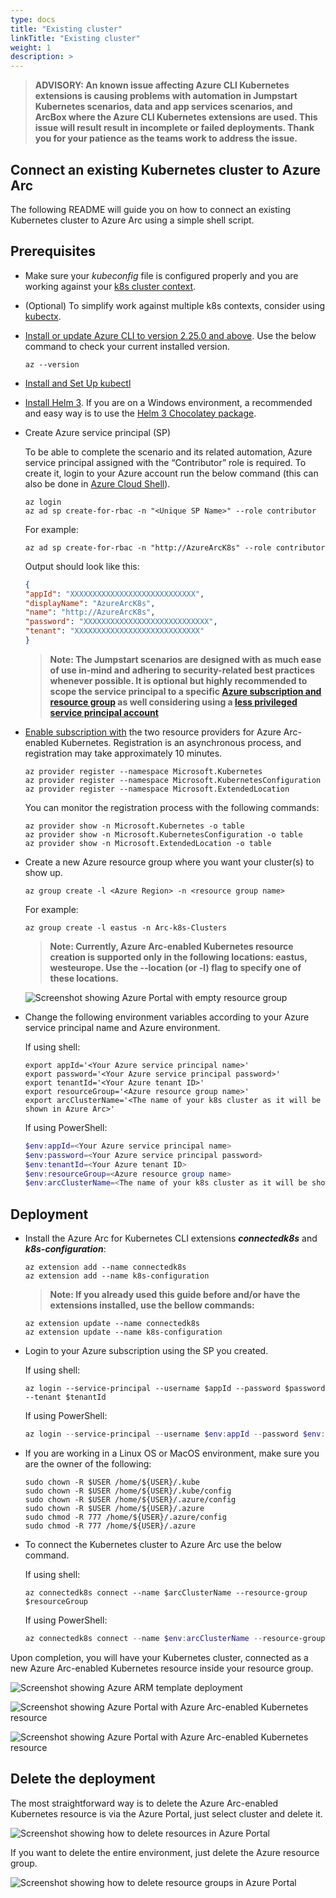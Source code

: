 ```yaml
---
type: docs
title: "Existing cluster"
linkTitle: "Existing cluster"
weight: 1
description: >
---
```


> **ADVISORY: An known issue affecting Azure CLI Kubernetes extensions is causing problems with automation in Jumpstart Kubernetes scenarios, data and app services scenarios, and ArcBox where the Azure CLI Kubernetes extensions are used. This issue will result result in incomplete or failed deployments. Thank you for your patience as the teams work to address the issue.**

## Connect an existing Kubernetes cluster to Azure Arc

The following README will guide you on how to connect an existing Kubernetes cluster to Azure Arc using a simple shell script.

## Prerequisites

* Make sure your *kubeconfig* file is configured properly and you are working against your [k8s cluster context](https://kubernetes.io/docs/tasks/access-application-cluster/configure-access-multiple-clusters/).

* (Optional) To simplify work against multiple k8s contexts, consider using [kubectx](https://github.com/ahmetb/kubectx).

* [Install or update Azure CLI to version 2.25.0 and above](https://docs.microsoft.com/en-us/cli/azure/install-azure-cli?view=azure-cli-latest). Use the below command to check your current installed version.

  ```shell
  az --version
  ```

* [Install and Set Up kubectl](https://kubernetes.io/docs/tasks/tools/install-kubectl/)

* [Install Helm 3](https://helm.sh/docs/intro/install/). If you are on a Windows environment, a recommended and easy way is to use the [Helm 3 Chocolatey package](https://chocolatey.org/packages/kubernetes-helm).

* Create Azure service principal (SP)

    To be able to complete the scenario and its related automation, Azure service principal assigned with the “Contributor” role is required. To create it, login to your Azure account run the below command (this can also be done in [Azure Cloud Shell](https://shell.azure.com/)).

    ```shell
    az login
    az ad sp create-for-rbac -n "<Unique SP Name>" --role contributor
    ```

    For example:

    ```shell
    az ad sp create-for-rbac -n "http://AzureArcK8s" --role contributor
    ```

    Output should look like this:

    ```json
    {
    "appId": "XXXXXXXXXXXXXXXXXXXXXXXXXXXX",
    "displayName": "AzureArcK8s",
    "name": "http://AzureArcK8s",
    "password": "XXXXXXXXXXXXXXXXXXXXXXXXXXXX",
    "tenant": "XXXXXXXXXXXXXXXXXXXXXXXXXXXX"
    }
    ```

    > **Note: The Jumpstart scenarios are designed with as much ease of use in-mind and adhering to security-related best practices whenever possible. It is optional but highly recommended to scope the service principal to a specific [Azure subscription and resource group](https://docs.microsoft.com/en-us/cli/azure/ad/sp?view=azure-cli-latest) as well considering using a [less privileged service principal account](https://docs.microsoft.com/en-us/azure/role-based-access-control/best-practices)**

* [Enable subscription with](https://docs.microsoft.com/en-us/azure/azure-resource-manager/management/resource-providers-and-types#register-resource-provider) the two resource providers for Azure Arc-enabled Kubernetes. Registration is an asynchronous process, and registration may take approximately 10 minutes.

  ```shell
  az provider register --namespace Microsoft.Kubernetes
  az provider register --namespace Microsoft.KubernetesConfiguration
  az provider register --namespace Microsoft.ExtendedLocation
  ```

  You can monitor the registration process with the following commands:

  ```shell
  az provider show -n Microsoft.Kubernetes -o table
  az provider show -n Microsoft.KubernetesConfiguration -o table
  az provider show -n Microsoft.ExtendedLocation -o table
  ```

* Create a new Azure resource group where you want your cluster(s) to show up.

  ```shell
  az group create -l <Azure Region> -n <resource group name>
  ```

  For example:

  ```shell
  az group create -l eastus -n Arc-k8s-Clusters
  ```

  > **Note: Currently, Azure Arc-enabled Kubernetes resource creation is supported only in the following locations: eastus, westeurope. Use the --location (or -l) flag to specify one of these locations.**

  ![Screenshot showing Azure Portal with empty resource group](./01.png)

* Change the following environment variables according to your Azure service principal name and Azure environment.

  If using shell:

  ```shell
  export appId='<Your Azure service principal name>'
  export password='<Your Azure service principal password>'
  export tenantId='<Your Azure tenant ID>'
  export resourceGroup='<Azure resource group name>'
  export arcClusterName='<The name of your k8s cluster as it will be shown in Azure Arc>'
  ```

  If using PowerShell:

  ```powershell
  $env:appId=<Your Azure service principal name>
  $env:password=<Your Azure service principal password>
  $env:tenantId=<Your Azure tenant ID>
  $env:resourceGroup=<Azure resource group name>
  $env:arcClusterName=<The name of your k8s cluster as it will be shown in Azure Arc>
  ```

## Deployment

* Install the Azure Arc for Kubernetes CLI extensions ***connectedk8s*** and ***k8s-configuration***:

  ```shell
  az extension add --name connectedk8s
  az extension add --name k8s-configuration
  ```

  > **Note: If you already used this guide before and/or have the extensions installed, use the bellow commands:**

  ```shell
  az extension update --name connectedk8s
  az extension update --name k8s-configuration
  ```

* Login to your Azure subscription using the SP you created.  

  If using shell:

  ```shell
  az login --service-principal --username $appId --password $password --tenant $tenantId
  ```

  If using PowerShell:

  ```powershell
  az login --service-principal --username $env:appId --password $env:password --tenant $env:tenantId
  ```

* If you are working in a Linux OS or MacOS environment, make sure you are the owner of the following:

  ```shell
  sudo chown -R $USER /home/${USER}/.kube
  sudo chown -R $USER /home/${USER}/.kube/config
  sudo chown -R $USER /home/${USER}/.azure/config
  sudo chown -R $USER /home/${USER}/.azure
  sudo chmod -R 777 /home/${USER}/.azure/config
  sudo chmod -R 777 /home/${USER}/.azure
  ```

* To connect the Kubernetes cluster to Azure Arc use the below command.

  If using shell:

  ```shell
  az connectedk8s connect --name $arcClusterName --resource-group $resourceGroup
  ```

  If using PowerShell:

  ```powershell
  az connectedk8s connect --name $env:arcClusterName --resource-group $env:resourceGroup
  ```

Upon completion, you will have your Kubernetes cluster, connected as a new Azure Arc-enabled Kubernetes resource inside your resource group.

![Screenshot showing Azure ARM template deployment](./02.png)

![Screenshot showing Azure Portal with Azure Arc-enabled Kubernetes resource](./03.png)

![Screenshot showing Azure Portal with Azure Arc-enabled Kubernetes resource](./04.png)

## Delete the deployment

The most straightforward way is to delete the Azure Arc-enabled Kubernetes resource is via the Azure Portal, just select cluster and delete it.

![Screenshot showing how to delete resources in Azure Portal](./05.png)

If you want to delete the entire environment, just delete the Azure resource group.

![Screenshot showing how to delete resource groups in Azure Portal](./06.png)
